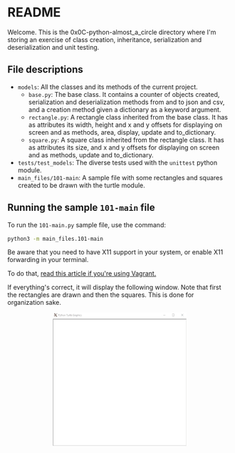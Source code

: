 # README

Welcome. This is the 0x0C-python-almost_a_circle directory where I'm storing an exercise of class creation, inheritance, serialization and deserialization and unit testing.

## File descriptions

 - ``models``: All the classes and its methods of the current project.
    - ``base.py``: The base class. It contains a counter of objects created, serialization and deserialization methods from and to json and csv, and a creation method given a dictionary as a keyword argument.
    - ``rectangle.py``: A rectangle class inherited from the base class. It has as attributes its width, height and x and y offsets for displaying on screen and as methods, area, display, update and to_dictionary.
    - ``square.py``: A square class inherited from the rectangle class. It has as attributes its size, and x and y offsets for displaying on screen and as methods, update and to_dictionary.
 - ``tests/test_models``: The diverse tests used with the ``unittest`` python module.
 - ``main_files/101-main``: A sample file with some rectangles and squares created to be drawn with the turtle module.

## Running the sample ``101-main`` file

To run the ``101-main.py`` sample file, use the command:

```bash
python3 -m main_files.101-main
```

Be aware that you need to have X11 support in your system, or enable X11 forwarding in your terminal.

To do that, [read this article if you're using Vagrant.](https://code-maven.com/xforwarding-from-vagrant-box)

If everything's correct, it will display the following window. Note that first the rectangles are drawn and then the squares. This is done for organization sake.

<div align="center">
    <p>
        <img src="./img/draw.gif" width="300" height="300"/>
    </p>
</div>






